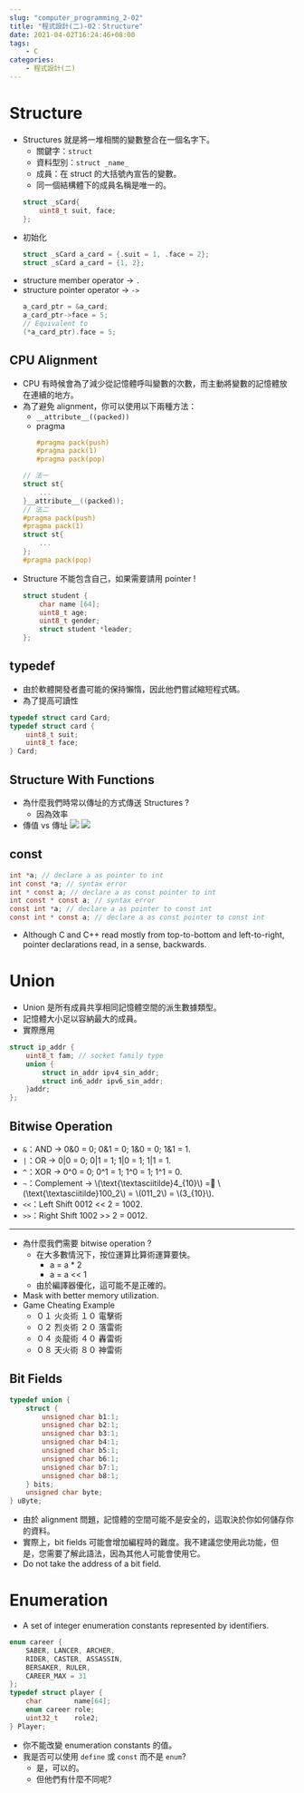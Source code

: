 ```yaml
---
slug: "computer_programming_2-02"
title: "程式設計(二)-02：Structure"
date: 2021-04-02T16:24:46+08:00
tags:
    - C
categories:
    - 程式設計(二)
---
```

# Structure
- Structures 就是將一堆相關的變數整合在一個名字下。
    - 關鍵字：`struct`
    - 資料型別：`struct _name_`
    - 成員：在 struct 的大括號內宣告的變數。
    - 同一個結構體下的成員名稱是唯一的。
    ```c
    struct _sCard{
        uint8_t suit, face;
    };
    ```
- 初始化
    ```c
    struct _sCard a_card = {.suit = 1, .face = 2};
    struct _sCard a_card = {1, 2};
    ```
- structure member operator -> `.`
- structure pointer operator -> `->`
    ```c
    a_card_ptr = &a_card;
    a_card_ptr->face = 5;
    // Equivalent to
    (*a_card_ptr).face = 5;
    ```
## CPU Alignment
- CPU 有時候會為了減少從記憶體呼叫變數的次數，而主動將變數的記憶體放在連續的地方。
- 為了避免 alignment，你可以使用以下兩種方法：
    - `__attribute__((packed))`
    - pragma
        ```c
        #pragma pack(push)
        #pragma pack(1)
        #pragma pack(pop)
        ```
    ```c
    // 法一
    struct st{
        ...
    }__attribute__((packed));
    // 法二
    #pragma pack(push)
    #pragma pack(1)
    struct st{
        ...
    };
    #pragma pack(pop)
    ```
- Structure 不能包含自己，如果需要請用 pointer !
    ```c
    struct student {
        char name [64];
        uint8_t age;
        uint8_t gender;
        struct student *leader;
    };
    ```
## typedef
- 由於軟體開發者盡可能的保持懶惰，因此他們嘗試縮短程式碼。
- 為了提高可讀性
```c
typedef struct card Card;
typedef struct card {
    uint8_t suit;
    uint8_t face;
} Card;
```
## Structure With Functions
- 為什麼我們時常以傳址的方式傳送 Structures ?
    - 因為效率
- 傳值 vs 傳址
![](computer_programming_2-02-01.jpg) ![](computer_programming_2-02-02.jpg)

## const
```c
int *a; // declare a as pointer to int
int const *a; // syntax error
int * const a; // declare a as const pointer to int
int const * const a; // syntax error
const int *a; // declare a as pointer to const int
const int * const a; // declare a as const pointer to const int
```
- Although C and C++ read mostly from top-to-bottom and left-to-right, pointer declarations read, in a sense, backwards.

# Union
- Union 是所有成員共享相同記憶體空間的派生數據類型。
- 記憶體大小足以容納最大的成員。
- 實際應用
```c
struct ip_addr {
    uint8_t fam; // socket family type
    union {
        struct in_addr ipv4_sin_addr;
        struct in6_addr ipv6_sin_addr;
    }addr;
};
```
## Bitwise Operation
- `&`：AND -> 0&0 = 0; 0&1 = 0; 1&0 = 0; 1&1 = 1.
- `|`：OR -> 0|0 = 0; 0|1 = 1; 1|0 = 1; 1|1 = 1.
- `^`：XOR -> 0^0 = 0; 0^1 = 1; 1^0 = 1; 1^1 = 0.
- `~`：Complement -> \\(\text{\textasciitilde}4_{10}\\) = \\(\text{\textasciitilde}100_2\\) = \\(011_2\\) = \\(3_{10}\\).
- `<<`：Left Shift 0012 << 2 = 1002.
- `>>`：Right Shift 1002 >> 2 = 0012.
---
- 為什麼我們需要 bitwise operation ?
    - 在大多數情況下，按位運算比算術運算要快。
        - a = a * 2
        - a = a << 1
    - 由於編譯器優化，這可能不是正確的。
- Mask with better memory utilization.
- Game Cheating Example
    - ０１ ⽕炎術 １０ 電擊術
    - ０２ 烈炎術 ２０ 落雷術
    - ０４ 炎⿓術 ４０ 轟雷術
    - ０８ 天⽕術 ８０ 神雷術
## Bit Fields
```c
typedef union {
    struct {
        unsigned char b1:1;
        unsigned char b2:1;
        unsigned char b3:1;
        unsigned char b4:1;
        unsigned char b5:1;
        unsigned char b6:1;
        unsigned char b7:1;
        unsigned char b8:1;
    } bits;
    unsigned char byte;
} uByte;
```
- 由於 alignment 問題，記憶體的空間可能不是安全的，這取決於你如何儲存你的資料。
- 實際上，bit fields 可能會增加編程時的難度。我不建議您使用此功能，但是，您需要了解此語法，因為其他人可能會使用它。
- Do not take the address of a bit field.

# Enumeration
- A set of integer enumeration constants represented by identifiers.
```c
enum career {
    SABER, LANCER, ARCHER,
    RIDER, CASTER, ASSASSIN,
    BERSAKER, RULER,
    CAREER_MAX = 31
};
typedef struct player {
    char        name[64];
    enum career role;
    uint32_t    role2;
} Player;
```
- 你不能改變 enumeration constants 的值。
- 我是否可以使用 `define` 或 `const` 而不是 `enum`?
    - 是，可以的。
    - 但他們有什麼不同呢?